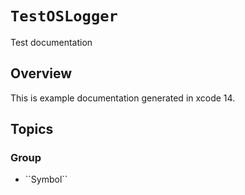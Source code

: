 # ``TestOSLogger``

Test documentation

## Overview

This is example documentation generated in xcode 14.

## Topics

### <!--@START_MENU_TOKEN@-->Group<!--@END_MENU_TOKEN@-->

- <!--@START_MENU_TOKEN@-->``Symbol``<!--@END_MENU_TOKEN@-->
